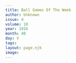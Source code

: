 ```yaml
---
title: Ball Games Of The Week
author: Unknown
issue: 4
volume: 10
year: 1916
month: 40
day: V
tags:
layout: page.njk
image:
---
```





